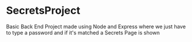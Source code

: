 # SecretsProject
Basic Back End Project made using Node and Express where we just have to type a password and if it's matched a Secrets Page is shown
